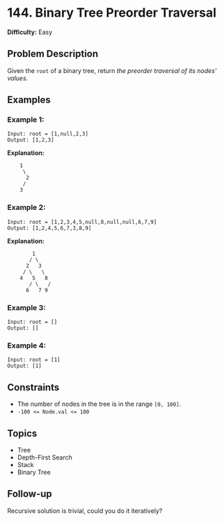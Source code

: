 # 144. Binary Tree Preorder Traversal

**Difficulty:** Easy

## Problem Description

Given the `root` of a binary tree, return *the preorder traversal of its nodes' values*.

## Examples

### Example 1:
```
Input: root = [1,null,2,3]
Output: [1,2,3]
```

**Explanation:**
```
    1
     \
      2
     /
    3
```

### Example 2:
```
Input: root = [1,2,3,4,5,null,8,null,null,6,7,9]
Output: [1,2,4,5,6,7,3,8,9]
```

**Explanation:**
```
        1
       / \
      2   3
     / \   \
    4   5   8
       / \   /
      6   7 9
```

### Example 3:
```
Input: root = []
Output: []
```

### Example 4:
```
Input: root = [1]
Output: [1]
```

## Constraints

* The number of nodes in the tree is in the range `[0, 100]`.
* `-100 <= Node.val <= 100`

## Topics

* Tree
* Depth-First Search
* Stack
* Binary Tree

## Follow-up

Recursive solution is trivial, could you do it iteratively?